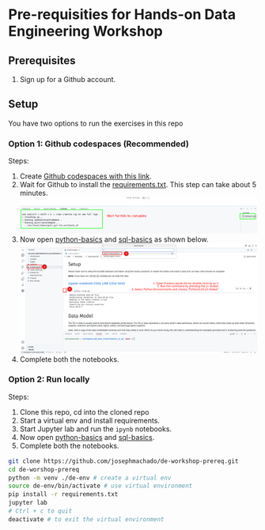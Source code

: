 # Pre-requisities for Hands-on Data Engineering Workshop

## Prerequisites

1. Sign up for a Github account.

## Setup

You have two options to run the exercises in this repo

### Option 1: Github codespaces (Recommended)

Steps:

1. Create [Github codespaces with this link](https://github.com/codespaces/new?skip_quickstart=true&machine=basicLinux32gb&repo=871360230&ref=main&geo=UsEast).
2. Wait for Github to install the [requirements.txt](./requirements.txt). This step can take about 5 minutes.
        ![installation](./assets/images/inst.png)
3. Now open [python-basics](./python/basics.ipynb) and [sql-basics](./sql/basics.ipynb) as shown below.
        ![Jupyter notebook in VScode](./assets/images/vsjupy.png)
4. Complete both the notebooks.

### Option 2: Run locally

Steps:

1. Clone this repo, cd into the cloned repo
2. Start a virtual env and install requirements.
4. Start Jupyter lab and run the `ipynb` notebooks.
5. Now open [python-basics](./python/basics.ipynb) and [sql-basics](./sql/basics.ipynb).
5. Complete both the notebooks.

```bash
git clone https://github.com/josephmachado/de-workshop-prereq.git
cd de-worshop-prereq
python -m venv ./de-env # create a virtual env
source de-env/bin/activate # use virtual environment
pip install -r requirements.txt
jupyter lab
# Ctrl + c to quit
deactivate # to exit the virtual environment
```


